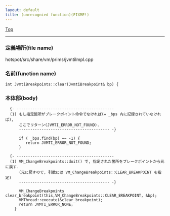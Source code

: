 ```yaml
---
layout: default
title: (unrecognied function)(FIXME!)
---
```

[Top](../index.html)

--- 
### 定義場所(file name)
hotspot/src/share/vm/prims/jvmtiImpl.cpp

### 名前(function name)
```
int JvmtiBreakpoints::clear(JvmtiBreakpoint& bp) {
```

### 本体部(body)
```
  {- -------------------------------------------
  (1) もし指定箇所がブレークポイント命令でなければ(= _bps 内に記録されていなければ), 
      ここでリターン(JVMTI_ERROR_NOT_FOUND).
      ---------------------------------------- -}

	  if ( _bps.find(bp) == -1) {
	     return JVMTI_ERROR_NOT_FOUND;
	  }
	
  {- -------------------------------------------
  (1) VM_ChangeBreakpoints::doit() で, 指定された箇所をブレークポイントから元に戻す.
      (元に戻すので, 引数には VM_ChangeBreakpoints::CLEAR_BREAKPOINT を指定)
      ---------------------------------------- -}

	  VM_ChangeBreakpoints clear_breakpoint(this,VM_ChangeBreakpoints::CLEAR_BREAKPOINT, &bp);
	  VMThread::execute(&clear_breakpoint);
	  return JVMTI_ERROR_NONE;
	}
	
```


